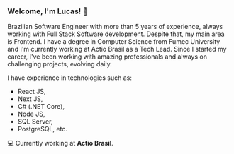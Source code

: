 ### Welcome, I'm Lucas! 👋

Brazilian Software Engineer with more than 5 years of experience, always working with Full Stack Software development. Despite that, my main area is Frontend.
I have a degree in Computer Science from Fumec University and I'm currently working at Actio Brasil as a Tech Lead.
Since I started my career, I've been working with amazing professionals and always on challenging projects, evolving daily.

I have experience in technologies such as: 
- React JS, 
- Next JS, 
- C# (.NET Core), 
- Node JS, 
- SQL Server, 
- PostgreSQL, etc.

💻 Currently working at **Actio Brasil**.
